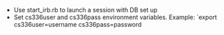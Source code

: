 * Use start_irb.rb to launch a session with DB set up 
* Set cs336user and cs336pass environment variables. Example:
  `export cs336user=username cs336pass=password
